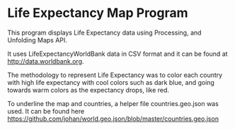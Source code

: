 # Life Expectancy Map Program

This program displays Life Expectancy data using Processing, and Unfolding Maps API.

It uses LifeExpectancyWorldBank data in CSV format and it can be found at http://data.worldbank.org.

The methodology to represent Life Expectancy was to color each country with high life expectancy with cool colors such as dark blue, and going towards warm colors as the expectancy drops, like red.

To underline the map and countries, a helper file countries.geo.json was used. It can be found here https://github.com/johan/world.geo.json/blob/master/countries.geo.json
